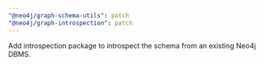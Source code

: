 ```yaml
---
"@neo4j/graph-schema-utils": patch
"@neo4j/graph-introspection": patch
---
```


Add introspection package to introspect the schema from an existing Neo4j DBMS.
